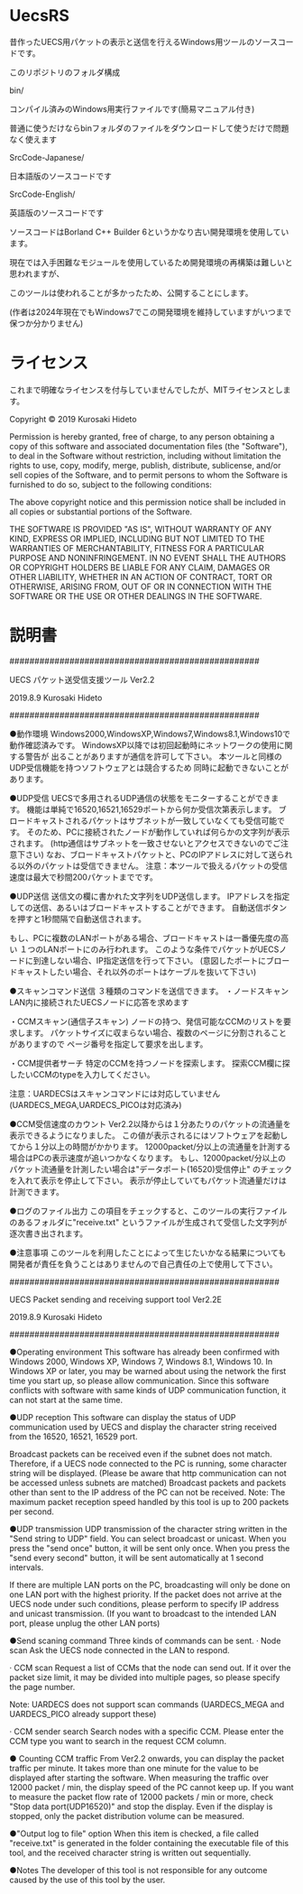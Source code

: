 # UecsRS
昔作ったUECS用パケットの表示と送信を行えるWindows用ツールのソースコードです。

このリポジトリのフォルダ構成

bin/

  コンパイル済みのWindows用実行ファイルです(簡易マニュアル付き)
  
  普通に使うだけならbinフォルダのファイルをダウンロードして使うだけで問題なく使えます

SrcCode-Japanese/

  日本語版のソースコードです

SrcCode-English/

  英語版のソースコードです
  
  ソースコードはBorland C++ Builder 6というかなり古い開発環境を使用しています。
  
  現在では入手困難なモジュールを使用しているため開発環境の再構築は難しいと思われますが、
  
  このツールは使われることが多かったため、公開することにします。
  
  (作者は2024年現在でもWindows7でこの開発環境を維持していますがいつまで保つか分かりません)

# ライセンス

これまで明確なライセンスを付与していませんでしたが、MITライセンスとします。

Copyright © 2019 Kurosaki Hideto

Permission is hereby granted, free of charge, to any person obtaining a copy
of this software and associated documentation files (the "Software"), to deal
in the Software without restriction, including without limitation the rights
to use, copy, modify, merge, publish, distribute, sublicense, and/or sell
copies of the Software, and to permit persons to whom the Software is
furnished to do so, subject to the following conditions:

The above copyright notice and this permission notice shall be included in all
copies or substantial portions of the Software.

THE SOFTWARE IS PROVIDED "AS IS", WITHOUT WARRANTY OF ANY KIND, EXPRESS OR
IMPLIED, INCLUDING BUT NOT LIMITED TO THE WARRANTIES OF MERCHANTABILITY,
FITNESS FOR A PARTICULAR PURPOSE AND NONINFRINGEMENT. IN NO EVENT SHALL THE
AUTHORS OR COPYRIGHT HOLDERS BE LIABLE FOR ANY CLAIM, DAMAGES OR OTHER
LIABILITY, WHETHER IN AN ACTION OF CONTRACT, TORT OR OTHERWISE, ARISING FROM,
OUT OF OR IN CONNECTION WITH THE SOFTWARE OR THE USE OR OTHER DEALINGS IN THE
SOFTWARE.



# 説明書

##################################################

UECS パケット送受信支援ツール Ver2.2

2019.8.9 Kurosaki Hideto

##################################################

●動作環境
Windows2000,WindowsXP,Windows7,Windows8.1,Windows10で動作確認済みです。
WindowsXP以降では初回起動時にネットワークの使用に関する警告が
出ることがありますが通信を許可して下さい。
本ツールと同様のUDP受信機能を持つソフトウェアとは競合するため
同時に起動できないことがあります。

●UDP受信
UECSで多用されるUDP通信の状態をモニターすることができます。
機能は単純で16520,16521,16529ポートから何か受信次第表示します。
ブロードキャストされるパケットはサブネットが一致していなくても受信可能です。
そのため、PCに接続されたノードが動作していれば何らかの文字列が表示されます。
(http通信はサブネットを一致させないとアクセスできないのでご注意下さい)
なお、ブロードキャストパケットと、PCのIPアドレスに対して送られる以外のパケットは受信できません。
注意：本ツールで扱えるパケットの受信速度は最大で秒間200パケットまでです。

●UDP送信
送信文の欄に書かれた文字列をUDP送信します。
IPアドレスを指定しての送信、あるいはブロードキャストすることができます。
自動送信ボタンを押すと1秒間隔で自動送信されます。

もし、PCに複数のLANポートがある場合、ブロードキャストは一番優先度の高い
１つのLANポートにのみ行われます。
このような条件でパケットがUECSノードに到達しない場合、IP指定送信を行って下さい。
(意図したポートにブロードキャストしたい場合、それ以外のポートはケーブルを抜いて下さい)

●スキャンコマンド送信
３種類のコマンドを送信できます。
・ノードスキャン
LAN内に接続されたUECSノードに応答を求めます

・CCMスキャン(通信子スキャン)
ノードの持つ、発信可能なCCMのリストを要求します。
パケットサイズに収まらない場合、複数のページに分割されることがありますので
ページ番号を指定して要求を出します。

・CCM提供者サーチ
特定のCCMを持つノードを探索します。
探索CCM欄に探したいCCMのtypeを入力してください。

注意：UARDECSはスキャンコマンドには対応していません(UARDECS_MEGA,UARDECS_PICOは対応済み)

●CCM受信速度のカウント
Ver2.2以降からは１分あたりのパケットの流通量を表示できるようになりました。
この値が表示されるにはソフトウェアを起動してから１分以上の時間がかかります。
12000packet/分以上の流通量を計測する場合はPCの表示速度が追いつかなくなります。
もし、12000packet/分以上のパケット流通量を計測したい場合は"データポート(16520)受信停止"
のチェックを入れて表示を停止して下さい。
表示が停止していてもパケット流通量だけは計測できます。

●ログのファイル出力
この項目をチェックすると、このツールの実行ファイルのあるフォルダに"receive.txt"
というファイルが生成されて受信した文字列が逐次書き出されます。

●注意事項
このツールを利用したことによって生じたいかなる結果についても開発者が責任を負うことはありませんので自己責任の上で使用して下さい。


######################################################

UECS Packet sending and receiving support tool Ver2.2E

2019.8.9 Kurosaki Hideto

######################################################

●Operating environment
This software has already been confirmed with Windows 2000, Windows XP, Windows 7, Windows 8.1, Windows 10.
In Windows XP or later, you may be warned about using the network the first time you start up, so please allow communication.
Since this software conflicts with software with same kinds of UDP communication function, it can not start at the same time.

●UDP reception
This software can display the status of UDP communication used by UECS and display the character string received from the 16520, 16521, 16529 port.

Broadcast packets can be received even if the subnet does not match.
Therefore, if a UECS node connected to the PC is running, some character string will be displayed.
(Please be aware that http communication can not be accessed unless subnets are matched)
Broadcast packets and packets other than sent to the IP address of the PC can not be received.
Note: The maximum packet reception speed handled by this tool is up to 200 packets per second.

●UDP transmission
UDP transmission of the character string written in the "Send string to UDP" field.
You can select broadcast or unicast.
When you press the "send once" button, it will be sent only once.
When you press the "send every second" button, it will be sent automatically at 1 second intervals.

If there are multiple LAN ports on the PC, broadcasting will only be done on one LAN port with the highest priority.
If the packet does not arrive at the UECS node under such conditions, please perform to specify IP address and unicast transmission.
(If you want to broadcast to the intended LAN port, please unplug the other LAN ports)

●Send scaning command
Three kinds of commands can be sent.
· Node scan
Ask the UECS node connected in the LAN to respond.

· CCM scan
Request a list of CCMs that the node can send out.
If it over the packet size limit, it may be divided into multiple pages, so please specify the page number.

Note: UARDECS does not support scan commands (UARDECS_MEGA and UARDECS_PICO already support these)

· CCM sender search
Search nodes with a specific CCM.
Please enter the CCM type you want to search in the request CCM column.

● Counting CCM traffic
From Ver2.2 onwards, you can display the packet traffic per minute.
It takes more than one minute for the value to be displayed after starting the software.
When measuring the traffic over 12000 packet / min, the display speed of the PC cannot keep up.
If you want to measure the packet flow rate of 12000 packets / min or more, check "Stop data port(UDP16520)" and stop the display.
Even if the display is stopped, only the packet distribution volume can be measured.


●"Output log to file" option
When this item is checked, a file called "receive.txt" is generated in the folder containing the executable file of this tool, and the received character string is written out sequentially.

●Notes
The developer of this tool is not responsible for any outcome caused by the use of this tool by the user.
